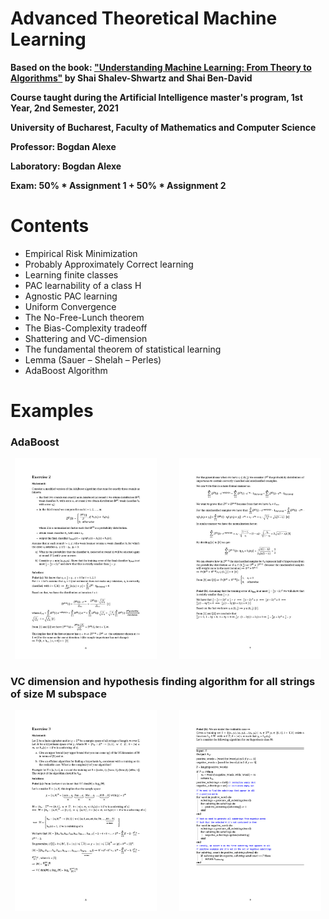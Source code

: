 # Advanced Theoretical Machine Learning
**Based on the book: ["Understanding Machine Learning: From Theory to Algorithms"](https://www.cs.huji.ac.il/~shais/UnderstandingMachineLearning/understanding-machine-learning-theory-algorithms.pdf)  by Shai Shalev-Shwartz and Shai Ben-David** 

**Course taught during the Artificial Intelligence master's program, 1st Year, 2nd Semester, 2021**

**University of Bucharest, Faculty of Mathematics and Computer Science**

**Professor: Bogdan Alexe**

**Laboratory: Bogdan Alexe**

**Exam: 50% * Assignment 1 + 50% * Assignment 2**

# Contents 
  - Empirical Risk Minimization
  - Probably Approximately Correct learning
  - Learning finite classes
  - PAC learnability of a class H
  - Agnostic PAC learning
  - Uniform Convergence
  - The No-Free-Lunch theorem
  - The Bias-Complexity tradeoff
  - Shattering and VC-dimension
  - The fundamental theorem of statistical learning
  - Lemma (Sauer – Shelah – Perles)
  - AdaBoost Algorithm
  
# Examples
### AdaBoost

<!--
Solarized dark             |  Solarized Ocean
:-------------------------:|:-------------------------:
![](https://github.com/AdrianIordache/Advanced-Theoretical-Machine-Learning/blob/main/Images/Solution-2-Adrian-Iordache-6.jpg)   |  ![](https://github.com/AdrianIordache/Advanced-Theoretical-Machine-Learning/blob/main/Images/Solution-2-Adrian-Iordache-7.jpg)
-->

<p align="center">
  <img alt="Page-6" src="https://github.com/AdrianIordache/Advanced-Theoretical-Machine-Learning/blob/main/Images/Solution-2-Adrian-Iordache-6.jpg" width="45%">
&nbsp; &nbsp; &nbsp; &nbsp;
  <img alt="Page-7" src="https://github.com/AdrianIordache/Advanced-Theoretical-Machine-Learning/blob/main/Images/Solution-2-Adrian-Iordache-7.jpg" width="45%">
</p>

### VC dimension and hypothesis finding algorithm for all strings of size M subspace

<p align="center">
  <img alt="Page-8" src="https://github.com/AdrianIordache/Advanced-Theoretical-Machine-Learning/blob/main/Images/Solution-2-Adrian-Iordache-8.jpg" width="45%">
&nbsp; &nbsp; &nbsp; &nbsp;
  <img alt="Page-9" src="https://github.com/AdrianIordache/Advanced-Theoretical-Machine-Learning/blob/main/Images/Solution-2-Adrian-Iordache-9.jpg" width="45%">
</p>
